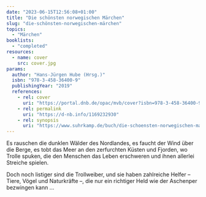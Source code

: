 ```yaml
---
date: "2023-06-15T12:56:08+01:00"
title: "Die schönsten norwegischen Märchen"
slug: "die-schönsten-norwegischen-märchen"
topics:
  - "Märchen"
booklists:
  - "completed"
resources:
  - name: cover
    src: cover.jpg
params:
  author: "Hans-Jürgen Hube (Hrsg.)"
  isbn: "978-3-458-36400-9"
  publishingYear: "2019"
  references:
    - rel: cover
      uri: "https://portal.dnb.de/opac/mvb/cover?isbn=978-3-458-36400-9"
    - rel: permalink
      uri: "https://d-nb.info/1169232930"
    - rel: synopsis
      uri: "https://www.suhrkamp.de/buch/die-schoensten-norwegischen-maerchen-t-9783458364009"
---
```

Es rauschen die dunklen Wälder des Nordlandes, es faucht der Wind über die 
Berge, es tobt das Meer an den zerfurchten Küsten und Fjorden, wo Trolle spuken, 
die den Menschen das Leben erschweren und ihnen allerlei Streiche spielen.

Doch noch listiger sind die Trollweiber, und sie haben zahlreiche Helfer – 
Tiere, Vögel und Naturkräfte –, die nur ein richtiger Held wie der Aschenper 
bezwingen kann ...